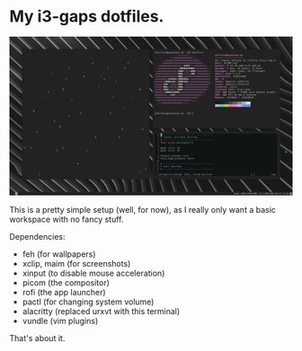 # My i3-gaps dotfiles.

![preview](src/preview.png)

This is a pretty simple setup (well, for now), as I really only want a basic workspace with no fancy stuff.

Dependencies:

* feh (for wallpapers)
* xclip, maim (for screenshots)
* xinput (to disable mouse acceleration)
* picom (the compositor)
* rofi (the app launcher)
* pactl (for changing system volume)
* alacritty (replaced urxvt with this terminal)
* vundle (vim plugins)

That's about it.
